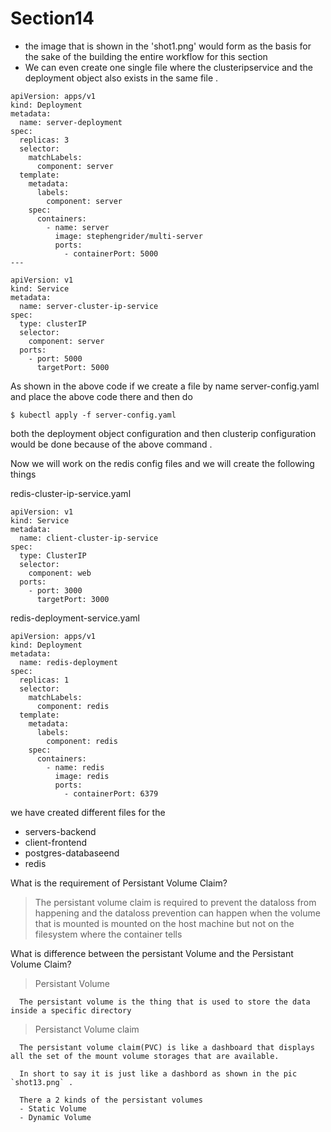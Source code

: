 # Section14
 - the image that is shown in the 'shot1.png' would form as the basis for the sake of the building the entire workflow for this section
- We can even create one single file where the clusteripservice and the deployment object also exists in the same file .
```
apiVersion: apps/v1
kind: Deployment
metadata:
  name: server-deployment
spec:
  replicas: 3
  selector:
    matchLabels:
      component: server
  template:
    metadata:
      labels:
        component: server
    spec:
      containers:
        - name: server
          image: stephengrider/multi-server
          ports:
            - containerPort: 5000        
---

apiVersion: v1
kind: Service
metadata:
  name: server-cluster-ip-service
spec:
  type: clusterIP
  selector:
    component: server
  ports:
    - port: 5000
      targetPort: 5000

```

As shown in the above code if we create a file by name server-config.yaml and place the above code there and then do 

```
$ kubectl apply -f server-config.yaml
```

both the deployment object configuration and then clusterip configuration would be done because of the above command .



Now we will work on the redis config files
and we will create the following things

redis-cluster-ip-service.yaml
```
apiVersion: v1
kind: Service
metadata:
  name: client-cluster-ip-service
spec:
  type: ClusterIP
  selector:
    component: web
  ports:
    - port: 3000
      targetPort: 3000
```


redis-deployment-service.yaml
```
apiVersion: apps/v1
kind: Deployment
metadata:
  name: redis-deployment
spec:
  replicas: 1
  selector:
    matchLabels:
      component: redis
  template:
    metadata:
      labels:
        component: redis
    spec:
      containers:
        - name: redis
          image: redis
          ports:
            - containerPort: 6379
```


we have created different files for the 
- servers-backend
- client-frontend
- postgres-databaseend
- redis

What is the requirement of Persistant Volume Claim?

> The persistant volume claim is required to prevent the dataloss from happening and the dataloss prevention can happen when the volume that is mounted is mounted on the host machine but not on the filesystem where the container tells


What is difference between the persistant Volume and the Persistant Volume Claim?

> Persistant Volume
```
  The persistant volume is the thing that is used to store the data inside a specific directory 
```
> Persistanct Volume claim
```
  The persistant volume claim(PVC) is like a dashboard that displays all the set of the mount volume storages that are available. 

  In short to say it is just like a dashbord as shown in the pic `shot13.png` .

  There a 2 kinds of the persistant volumes
  - Static Volume
  - Dynamic Volume
```


